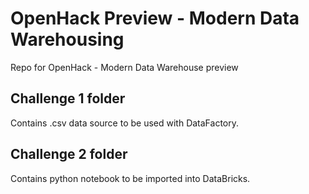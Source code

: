 # OpenHack Preview - Modern Data Warehousing
Repo for OpenHack - Modern Data Warehouse preview

## Challenge 1 folder

Contains .csv data source to be used with DataFactory.

## Challenge 2 folder

Contains python notebook to be imported into DataBricks.
